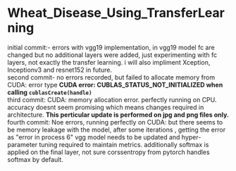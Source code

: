 # Wheat_Disease_Using_TransferLearning

initial commit:- errors with vgg19 implementation, in vgg19 model fc are changed but no additional layers were added, just experimenting with fc layers, not exactly the transfer learning. i will also impliment Xception,  Inceptionv3 and resnet152 in future. 
<br>
second commit- no errors recorded, but failed to allocate memory from CUDA: error type **CUDA error: CUBLAS_STATUS_NOT_INITIALIZED when calling `cublasCreate(handle)`**
<br>
third commit: CUDA: memory allocation error. perfectly running on CPU. accuracy doesnt seem promising which means changes required in architecture. **This perticular update is performed on jpg and png files only.**
fourth commit: Noe errors, running perfectly on CUDA: but there seems to be memory leakage with the model, after some iterations , getting the error as "error in process 6" vgg model needs to be updated and hyper- parameter tuning required to maintain metrics. additionally softmax is applied on the final layer, not sure corssentropy from pytorch handles softmax by default. 
